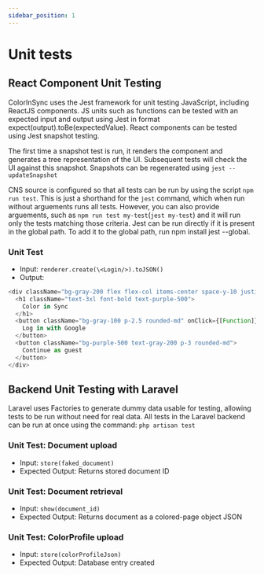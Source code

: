 ```yaml
---
sidebar_position: 1
---
```

# Unit tests

## React Component Unit Testing

ColorInSync uses the Jest framework for unit testing JavaScript, including ReactJS components. JS units such as functions can be tested with an expected input and output using Jest in format expect(output).toBe(expectedValue).
React components can be tested using Jest snapshot testing.

The first time a snapshot test is run, it renders the component and generates a tree representation of the UI. Subsequent tests will check the UI against this snapshot. Snapshots can be regenerated using ```jest --updateSnapshot```

CNS source is configured so that all tests can be run by using the script ```npm run test```. This is just a shorthand for the ```jest``` command, which when run without arguements runs all tests. However, you can also provide arguements, such as ```npm run test my-test```(```jest my-test```) and it will run only the tests matching those criteria. Jest can be run directly if it is present in the global path. To add it to the global path, run npm install jest --global.

### Unit Test

- Input: `renderer.create(\<Login/>).toJSON()`
- Output:

```js
<div className="bg-gray-200 flex flex-col items-center space-y-10 justify-center h-screen">
  <h1 className="text-3xl font-bold text-purple-500">
    Color in Sync
  </h1>
  <button className="bg-gray-100 p-2.5 rounded-md" onClick={[Function]}>
    Log in with Google
  </button>
  <button className="bg-purple-500 text-gray-200 p-3 rounded-md">
    Continue as guest
  </button>
</div>
```

## Backend Unit Testing with Laravel

Laravel uses Factories to generate dummy data usable for testing, allowing tests to be run without need for real data.
All tests in the Laravel backend can be run at once using the command: `php artisan test`

### Unit Test: Document upload

- Input: `store(faked_document)`
- Expected Output: Returns stored document ID

### Unit Test: Document retrieval

- Input: `show(document_id)`
- Expected Output: Returns document as a colored-page object JSON

### Unit Test: ColorProfile upload

- Input: `store(colorProfileJson)`
- Expected Output: Database entry created
